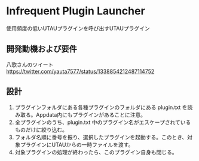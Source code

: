# Infrequent Plugin Launcher

使用頻度の低いUTAUプラグインを呼び出すUTAUプラグイン

## 開発動機および要件

八歌さんのツイート
https://twitter.com/yauta7577/status/1338854212487114752

## 設計

1. プラグインフォルダにある各種プラグインのフォルダにある plugin.txt を読み取る。Appdata内にもプラグインがあることに注意。
2. 全プラグインのうち、plugin.txt 中のプラグイン名がエスケープされているものだけに絞り込む。
3. フォルダ名順に番号を振り、選択したプラグインを起動する。このとき、対象プラグインにUTAUからの一時ファイルを渡す。
4. 対象プラグインの処理が終わったら、このプラグイン自身も閉じる。
